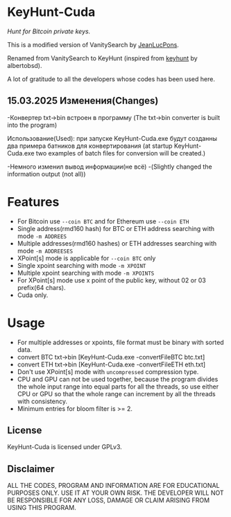 # KeyHunt-Cuda 
_Hunt for Bitcoin private keys._

This is a modified version of VanitySearch by [JeanLucPons](https://github.com/JeanLucPons/VanitySearch/).

Renamed from VanitySearch to KeyHunt (inspired from [keyhunt](https://github.com/albertobsd/keyhunt) by albertobsd).

A lot of gratitude to all the developers whose codes has been used here.


## 15.03.2025 Изменения(Changes)

-Конвертер txt->bin встроен в программу (The txt->bin converter is built into the program)

Использование(Used):
   при запуске KeyHunt-Cuda.exe будут созданны два примера батников для конвертирования
   (at startup KeyHunt-Cuda.exe two examples of batch files for conversion will be created.)
   
-Немного изменил вывод информации(не всё)
-(Slightly changed the information output (not all))


# Features
- For Bitcoin use ```--coin BTC``` and for Ethereum use ```--coin ETH```
- Single address(rmd160 hash) for BTC or ETH address searching with mode ```-m ADDREES```
- Multiple addresses(rmd160 hashes) or ETH addresses searching with mode ```-m ADDREESES```
- XPoint[s] mode is applicable for ```--coin BTC``` only
- Single xpoint searching with mode ```-m XPOINT```
- Multiple xpoint searching with mode ```-m XPOINTS```
- For XPoint[s] mode use x point of the public key, without 02 or 03 prefix(64 chars).
- Cuda only.

# Usage
- For multiple addresses or xpoints, file format must be binary with sorted data.
- convert BTC txt->bin [KeyHunt-Cuda.exe -convertFileBTC btc.txt]
- convert ETH txt->bin [KeyHunt-Cuda.exe -convertFileETH eth.txt]
- Don't use XPoint[s] mode with ```uncompressed``` compression type.
- CPU and GPU can not be used together, because the program divides the whole input range into equal parts for all the threads, so use either CPU or GPU so that the whole range can increment by all the threads with consistency.
- Minimum entries for bloom filter is >= 2.

## License
KeyHunt-Cuda is licensed under GPLv3.

## __Disclaimer__
ALL THE CODES, PROGRAM AND INFORMATION ARE FOR EDUCATIONAL PURPOSES ONLY. USE IT AT YOUR OWN RISK. THE DEVELOPER WILL NOT BE RESPONSIBLE FOR ANY LOSS, DAMAGE OR CLAIM ARISING FROM USING THIS PROGRAM.

